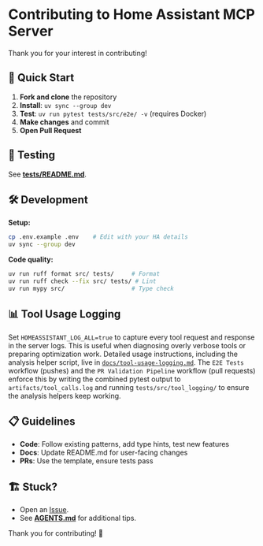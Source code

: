 # Contributing to Home Assistant MCP Server

Thank you for your interest in contributing!

## 🚀 Quick Start

1. **Fork and clone** the repository
2. **Install**: `uv sync --group dev`
3. **Test**: `uv run pytest tests/src/e2e/ -v` (requires Docker)
4. **Make changes** and commit
5. **Open Pull Request**

## 🧪 Testing

See **[tests/README.md](tests/README.md)**.

## 🛠️ Development

**Setup:**
```bash
cp .env.example .env    # Edit with your HA details
uv sync --group dev
```

**Code quality:**
```bash
uv run ruff format src/ tests/     # Format
uv run ruff check --fix src/ tests/ # Lint
uv run mypy src/                   # Type check
```

## 📊 Tool Usage Logging

Set `HOMEASSISTANT_LOG_ALL=true` to capture every tool request and response in
the server logs. This is useful when diagnosing overly verbose tools or
preparing optimization work. Detailed usage instructions, including the
analysis helper script, live in
[`docs/tool-usage-logging.md`](docs/tool-usage-logging.md). The `E2E Tests`
workflow (pushes) and the `PR Validation Pipeline` workflow (pull requests)
enforce this by writing the combined pytest output to `artifacts/tool_calls.log`
and running `tests/src/tool_logging/` to ensure the analysis helpers keep
working.

## 📋 Guidelines

- **Code**: Follow existing patterns, add type hints, test new features
- **Docs**: Update README.md for user-facing changes
- **PRs**: Use the template, ensure tests pass

## 🏗️ Stuck?

- Open an [Issue](../../issues).
- See **[AGENTS.md](AGENTS.md)** for additional tips.

Thank you for contributing! 🎉
